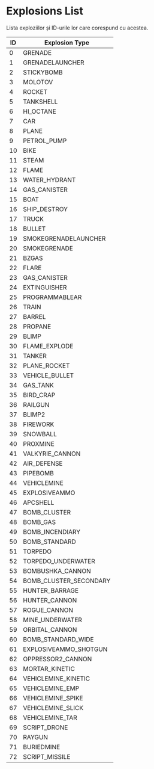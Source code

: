 # Explosions List

Lista exploziilor și ID-urile lor care corespund cu acestea.

| ID  | Explosion Type         |
| --- | ---------------------- |
| 0   | GRENADE                |
| 1   | GRENADELAUNCHER        |
| 2   | STICKYBOMB             |
| 3   | MOLOTOV                |
| 4   | ROCKET                 |
| 5   | TANKSHELL              |
| 6   | HI_OCTANE              |
| 7   | CAR                    |
| 8   | PLANE                  |
| 9   | PETROL_PUMP            |
| 10  | BIKE                   |
| 11  | STEAM                  |
| 12  | FLAME                  |
| 13  | WATER_HYDRANT          |
| 14  | GAS_CANISTER           |
| 15  | BOAT                   |
| 16  | SHIP_DESTROY           |
| 17  | TRUCK                  |
| 18  | BULLET                 |
| 19  | SMOKEGRENADELAUNCHER   |
| 20  | SMOKEGRENADE           |
| 21  | BZGAS                  |
| 22  | FLARE                  |
| 23  | GAS_CANISTER           |
| 24  | EXTINGUISHER           |
| 25  | PROGRAMMABLEAR         |
| 26  | TRAIN                  |
| 27  | BARREL                 |
| 28  | PROPANE                |
| 29  | BLIMP                  |
| 30  | FLAME_EXPLODE          |
| 31  | TANKER                 |
| 32  | PLANE_ROCKET           |
| 33  | VEHICLE_BULLET         |
| 34  | GAS_TANK               |
| 35  | BIRD_CRAP              |
| 36  | RAILGUN                |
| 37  | BLIMP2                 |
| 38  | FIREWORK               |
| 39  | SNOWBALL               |
| 40  | PROXMINE               |
| 41  | VALKYRIE_CANNON        |
| 42  | AIR_DEFENSE            |
| 43  | PIPEBOMB               |
| 44  | VEHICLEMINE            |
| 45  | EXPLOSIVEAMMO          |
| 46  | APCSHELL               |
| 47  | BOMB_CLUSTER           |
| 48  | BOMB_GAS               |
| 49  | BOMB_INCENDIARY        |
| 50  | BOMB_STANDARD          |
| 51  | TORPEDO                |
| 52  | TORPEDO_UNDERWATER     |
| 53  | BOMBUSHKA_CANNON       |
| 54  | BOMB_CLUSTER_SECONDARY |
| 55  | HUNTER_BARRAGE         |
| 56  | HUNTER_CANNON          |
| 57  | ROGUE_CANNON           |
| 58  | MINE_UNDERWATER        |
| 59  | ORBITAL_CANNON         |
| 60  | BOMB_STANDARD_WIDE     |
| 61  | EXPLOSIVEAMMO_SHOTGUN  |
| 62  | OPPRESSOR2_CANNON      |
| 63  | MORTAR_KINETIC         |
| 64  | VEHICLEMINE_KINETIC    |
| 65  | VEHICLEMINE_EMP        |
| 66  | VEHICLEMINE_SPIKE      |
| 67  | VEHICLEMINE_SLICK      |
| 68  | VEHICLEMINE_TAR        |
| 69  | SCRIPT_DRONE           |
| 70  | RAYGUN                 |
| 71  | BURIEDMINE             |
| 72  | SCRIPT_MISSILE         |
